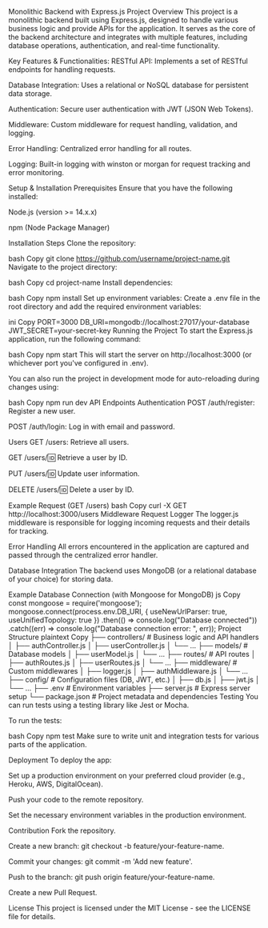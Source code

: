Monolithic Backend with Express.js
Project Overview
This project is a monolithic backend built using Express.js, designed to handle various business logic and provide APIs for the application. It serves as the core of the backend architecture and integrates with multiple features, including database operations, authentication, and real-time functionality.

Key Features & Functionalities:
RESTful API: Implements a set of RESTful endpoints for handling requests.

Database Integration: Uses a relational or NoSQL database for persistent data storage.

Authentication: Secure user authentication with JWT (JSON Web Tokens).

Middleware: Custom middleware for request handling, validation, and logging.

Error Handling: Centralized error handling for all routes.

Logging: Built-in logging with winston or morgan for request tracking and error monitoring.

Setup & Installation
Prerequisites
Ensure that you have the following installed:

Node.js (version >= 14.x.x)

npm (Node Package Manager)

Installation Steps
Clone the repository:

bash
Copy
git clone https://github.com/username/project-name.git
Navigate to the project directory:

bash
Copy
cd project-name
Install dependencies:

bash
Copy
npm install
Set up environment variables: Create a .env file in the root directory and add the required environment variables:

ini
Copy
PORT=3000
DB_URI=mongodb://localhost:27017/your-database
JWT_SECRET=your-secret-key
Running the Project
To start the Express.js application, run the following command:

bash
Copy
npm start
This will start the server on http://localhost:3000 (or whichever port you've configured in .env).

You can also run the project in development mode for auto-reloading during changes using:

bash
Copy
npm run dev
API Endpoints
Authentication
POST /auth/register: Register a new user.

POST /auth/login: Log in with email and password.

Users
GET /users: Retrieve all users.

GET /users/:id: Retrieve a user by ID.

PUT /users/:id: Update user information.

DELETE /users/:id: Delete a user by ID.

Example Request (GET /users)
bash
Copy
curl -X GET http://localhost:3000/users
Middleware
Request Logger
The logger.js middleware is responsible for logging incoming requests and their details for tracking.

Error Handling
All errors encountered in the application are captured and passed through the centralized error handler.

Database Integration
The backend uses MongoDB (or a relational database of your choice) for storing data.

Example Database Connection (with Mongoose for MongoDB)
js
Copy
const mongoose = require('mongoose');
mongoose.connect(process.env.DB_URI, { useNewUrlParser: true, useUnifiedTopology: true })
  .then(() => console.log("Database connected"))
  .catch((err) => console.log("Database connection error: ", err));
Project Structure
plaintext
Copy
├── controllers/          # Business logic and API handlers
│   ├── authController.js
│   ├── userController.js
│   └── ...
├── models/               # Database models
│   ├── userModel.js
│   └── ...
├── routes/               # API routes
│   ├── authRoutes.js
│   ├── userRoutes.js
│   └── ...
├── middleware/           # Custom middlewares
│   ├── logger.js
│   ├── authMiddleware.js
│   └── ...
├── config/               # Configuration files (DB, JWT, etc.)
│   ├── db.js
│   ├── jwt.js
│   └── ...
├── .env                  # Environment variables
├── server.js             # Express server setup
└── package.json          # Project metadata and dependencies
Testing
You can run tests using a testing library like Jest or Mocha.

To run the tests:

bash
Copy
npm test
Make sure to write unit and integration tests for various parts of the application.

Deployment
To deploy the app:

Set up a production environment on your preferred cloud provider (e.g., Heroku, AWS, DigitalOcean).

Push your code to the remote repository.

Set the necessary environment variables in the production environment.

Contribution
Fork the repository.

Create a new branch: git checkout -b feature/your-feature-name.

Commit your changes: git commit -m 'Add new feature'.

Push to the branch: git push origin feature/your-feature-name.

Create a new Pull Request.

License
This project is licensed under the MIT License - see the LICENSE file for details.

